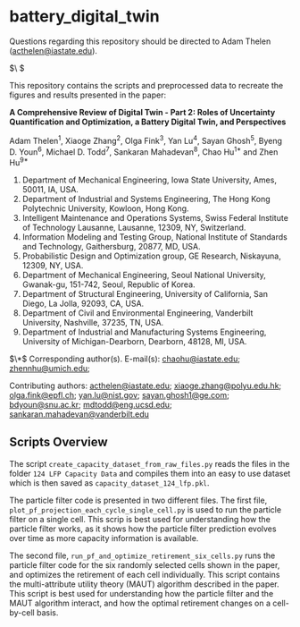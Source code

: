 # battery_digital_twin

Questions regarding this repository should be directed to Adam Thelen (acthelen@iastate.edu).

$\ $

This repository contains the scripts and preprocessed data to recreate the figures and results presented in the paper:

**A Comprehensive Review of Digital Twin - Part 2: Roles of Uncertainty Quantification and Optimization, a Battery Digital Twin, and Perspectives**
  
Adam Thelen<sup>1</sup>, Xiaoge Zhang<sup>2</sup>, Olga Fink<sup>3</sup>, Yan Lu<sup>4</sup>, Sayan Ghosh<sup>5</sup>, Byeng D.
Youn<sup>6</sup>, Michael D. Todd<sup>7</sup>, Sankaran Mahadevan<sup>8</sup>, Chao Hu<sup>1*</sup> and Zhen Hu<sup>9*</sup>

1. Department of Mechanical Engineering, Iowa State University, Ames, 50011, IA, USA.
2. Department of Industrial and Systems Engineering, The Hong Kong Polytechnic University, Kowloon, Hong Kong.
3. Intelligent Maintenance and Operations Systems, Swiss Federal Institute of Technology Lausanne, Lausanne, 12309, NY, Switzerland.
4. Information Modeling and Testing Group, National Institute of Standards and Technology, Gaithersburg, 20877, MD, USA.
5. Probabilistic Design and Optimization group, GE Research, Niskayuna, 12309, NY, USA.
6. Department of Mechanical Engineering, Seoul National University, Gwanak-gu, 151-742, Seoul, Republic of Korea.
7. Department of Structural Engineering, University of California, San Diego, La Jolla, 92093, CA, USA.
8. Department of Civil and Environmental Engineering, Vanderbilt University, Nashville, 37235, TN, USA.
9. Department of Industrial and Manufacturing Systems Engineering, University of Michigan-Dearborn, Dearborn, 48128, MI, USA.

$\*$ Corresponding author(s). E-mail(s): chaohu@iastate.edu; zhennhu@umich.edu;

Contributing authors: acthelen@iastate.edu; xiaoge.zhang@polyu.edu.hk; olga.fink@epfl.ch; yan.lu@nist.gov; sayan.ghosh1@ge.com; bdyoun@snu.ac.kr; mdtodd@eng.ucsd.edu; sankaran.mahadevan@vanderbilt.edu


## Scripts Overview

The script `create_capacity_dataset_from_raw_files.py` reads the files in the folder `124 LFP Capacity Data` and compiles them into an easy to use dataset which is then saved as `capacity_dataset_124_lfp.pkl`. 

The particle filter code is presented in two different files. The first file, `plot_pf_projection_each_cycle_single_cell.py` is used to run the particle filter on a single cell. This scrip is best used for understanding how the particle filter works, as it shows how the particle filter prediction evolves over time as more capacity information is available. 

The second file, `run_pf_and_optimize_retirement_six_cells.py` runs the particle filter code for the six randomly selected cells shown in the paper, and optimizes the retirement of each cell individually. This script contains the multi-attribute utility theory (MAUT) algorithm described in the paper. This script is best used for understanding how the particle filter and the MAUT algorithm interact, and how the optimal retirement changes on a cell-by-cell basis. 


